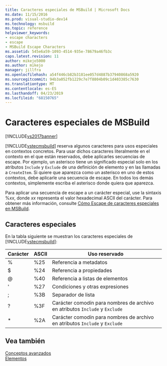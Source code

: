 ```yaml
---
title: Caracteres especiales de MSBuild | Microsoft Docs
ms.date: 11/15/2016
ms.prod: visual-studio-dev14
ms.technology: msbuild
ms.topic: reference
helpviewer_keywords:
- escape characters
- escape
- MSBuild Escape Characters
ms.assetid: 545e6a59-1093-4514-935e-78679a46fb3c
caps.latest.revision: 11
author: mikejo5000
ms.author: mikejo
manager: jillfra
ms.openlocfilehash: a54f446cb82b3181ee057d4887b37940868a5920
ms.sourcegitcommit: 94b3a052fb1229c7e7f8804b09c1d403385c7630
ms.translationtype: MT
ms.contentlocale: es-ES
ms.lasthandoff: 04/23/2019
ms.locfileid: "68150765"
---
```

# <a name="msbuild-special-characters"></a>Caracteres especiales de MSBuild
[!INCLUDE[vs2017banner](../includes/vs2017banner.md)]

[!INCLUDE[vstecmsbuild](../includes/vstecmsbuild-md.md)] reserva algunos caracteres para usos especiales en contextos concretos. Para usar dichos caracteres literalmente en el contexto en el que están reservados, debe aplicarles secuencias de escape. Por ejemplo, un asterisco tiene un significado especial solo en los atributos `Include` y `Exclude` de una definición de elemento y en las llamadas a `CreateItem`. Si quiere que aparezca como un asterisco en uno de estos contextos, debe aplicarle una secuencia de escape. En todos los demás contextos, simplemente escriba el asterisco donde quiera que aparezca.  
  
 Para aplicar una secuencia de escape a un carácter especial, use la sintaxis %*xx*, donde *xx* representa el valor hexadecimal ASCII del carácter. Para obtener más información, consulte [Cómo Escape de caracteres especiales en MSBuild](../msbuild/how-to-escape-special-characters-in-msbuild.md).  
  
## <a name="special-characters"></a>Caracteres especiales  
 En la tabla siguiente se muestran los caracteres especiales de [!INCLUDE[vstecmsbuild](../includes/vstecmsbuild-md.md)]:  
  
|**Carácter**|**ASCII**|**Uso reservado**|  
|-------------------|---------------|------------------------|  
|%|%25|Referencia a metadatos|  
|$|%24|Referencia a propiedades|  
|@|%40|Referencia a listas de elementos|  
|'|%27|Condiciones y otras expresiones|  
|;|%3B|Separador de lista|  
|?|%3F|Carácter comodín para nombres de archivo en atributos `Include` y `Exclude`|  
|*|%2A|Carácter comodín para nombres de archivo en atributos `Include` y `Exclude`|  
  
## <a name="see-also"></a>Vea también  
 [Conceptos avanzados](../msbuild/msbuild-advanced-concepts.md)   
 [Elementos](../msbuild/msbuild-items.md)
